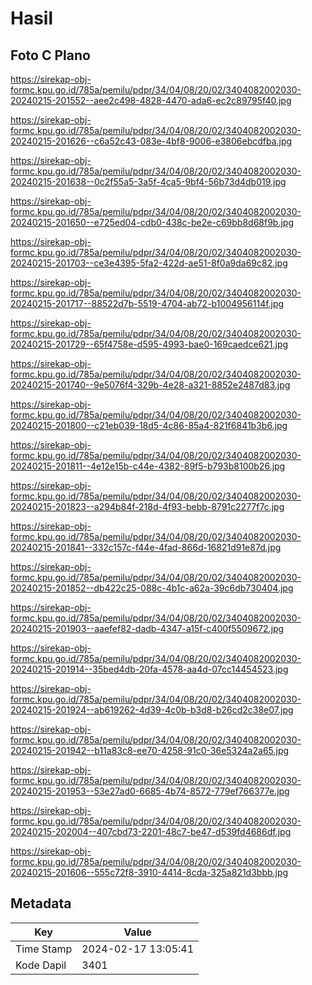 # Hasil

## Foto C Plano

https://sirekap-obj-formc.kpu.go.id/785a/pemilu/pdpr/34/04/08/20/02/3404082002030-20240215-201552--aee2c498-4828-4470-ada6-ec2c89795f40.jpg

https://sirekap-obj-formc.kpu.go.id/785a/pemilu/pdpr/34/04/08/20/02/3404082002030-20240215-201626--c6a52c43-083e-4bf8-9006-e3806ebcdfba.jpg

https://sirekap-obj-formc.kpu.go.id/785a/pemilu/pdpr/34/04/08/20/02/3404082002030-20240215-201638--0c2f55a5-3a5f-4ca5-9bf4-56b73d4db019.jpg

https://sirekap-obj-formc.kpu.go.id/785a/pemilu/pdpr/34/04/08/20/02/3404082002030-20240215-201650--e725ed04-cdb0-438c-be2e-c69bb8d68f9b.jpg

https://sirekap-obj-formc.kpu.go.id/785a/pemilu/pdpr/34/04/08/20/02/3404082002030-20240215-201703--ce3e4395-5fa2-422d-ae51-8f0a9da69c82.jpg

https://sirekap-obj-formc.kpu.go.id/785a/pemilu/pdpr/34/04/08/20/02/3404082002030-20240215-201717--88522d7b-5519-4704-ab72-b1004956114f.jpg

https://sirekap-obj-formc.kpu.go.id/785a/pemilu/pdpr/34/04/08/20/02/3404082002030-20240215-201729--65f4758e-d595-4993-bae0-169caedce621.jpg

https://sirekap-obj-formc.kpu.go.id/785a/pemilu/pdpr/34/04/08/20/02/3404082002030-20240215-201740--9e5076f4-329b-4e28-a321-8852e2487d83.jpg

https://sirekap-obj-formc.kpu.go.id/785a/pemilu/pdpr/34/04/08/20/02/3404082002030-20240215-201800--c21eb039-18d5-4c86-85a4-821f6841b3b6.jpg

https://sirekap-obj-formc.kpu.go.id/785a/pemilu/pdpr/34/04/08/20/02/3404082002030-20240215-201811--4e12e15b-c44e-4382-89f5-b793b8100b26.jpg

https://sirekap-obj-formc.kpu.go.id/785a/pemilu/pdpr/34/04/08/20/02/3404082002030-20240215-201823--a294b84f-218d-4f93-bebb-8791c2277f7c.jpg

https://sirekap-obj-formc.kpu.go.id/785a/pemilu/pdpr/34/04/08/20/02/3404082002030-20240215-201841--332c157c-f44e-4fad-866d-16821d91e87d.jpg

https://sirekap-obj-formc.kpu.go.id/785a/pemilu/pdpr/34/04/08/20/02/3404082002030-20240215-201852--db422c25-088c-4b1c-a62a-39c6db730404.jpg

https://sirekap-obj-formc.kpu.go.id/785a/pemilu/pdpr/34/04/08/20/02/3404082002030-20240215-201903--aaefef82-dadb-4347-a15f-c400f5509672.jpg

https://sirekap-obj-formc.kpu.go.id/785a/pemilu/pdpr/34/04/08/20/02/3404082002030-20240215-201914--35bed4db-20fa-4578-aa4d-07cc14454523.jpg

https://sirekap-obj-formc.kpu.go.id/785a/pemilu/pdpr/34/04/08/20/02/3404082002030-20240215-201924--ab619262-4d39-4c0b-b3d8-b26cd2c38e07.jpg

https://sirekap-obj-formc.kpu.go.id/785a/pemilu/pdpr/34/04/08/20/02/3404082002030-20240215-201942--b11a83c8-ee70-4258-91c0-36e5324a2a65.jpg

https://sirekap-obj-formc.kpu.go.id/785a/pemilu/pdpr/34/04/08/20/02/3404082002030-20240215-201953--53e27ad0-6685-4b74-8572-779ef766377e.jpg

https://sirekap-obj-formc.kpu.go.id/785a/pemilu/pdpr/34/04/08/20/02/3404082002030-20240215-202004--407cbd73-2201-48c7-be47-d539fd4686df.jpg

https://sirekap-obj-formc.kpu.go.id/785a/pemilu/pdpr/34/04/08/20/02/3404082002030-20240215-201606--555c72f8-3910-4414-8cda-325a821d3bbb.jpg


## Metadata

| Key        | Value               |
| ---------- | ------------------- |
| Time Stamp | 2024-02-17 13:05:41 |
| Kode Dapil | 3401                |



